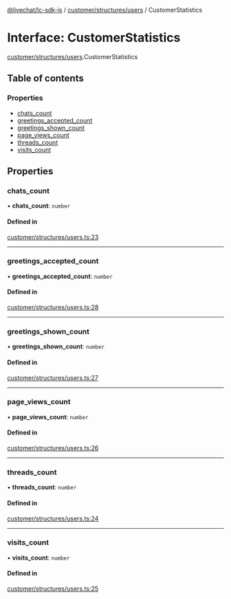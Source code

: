 [@livechat/lc-sdk-js](../README.md) / [customer/structures/users](../modules/customer_structures_users.md) / CustomerStatistics

# Interface: CustomerStatistics

[customer/structures/users](../modules/customer_structures_users.md).CustomerStatistics

## Table of contents

### Properties

- [chats\_count](customer_structures_users.CustomerStatistics.md#chats_count)
- [greetings\_accepted\_count](customer_structures_users.CustomerStatistics.md#greetings_accepted_count)
- [greetings\_shown\_count](customer_structures_users.CustomerStatistics.md#greetings_shown_count)
- [page\_views\_count](customer_structures_users.CustomerStatistics.md#page_views_count)
- [threads\_count](customer_structures_users.CustomerStatistics.md#threads_count)
- [visits\_count](customer_structures_users.CustomerStatistics.md#visits_count)

## Properties

### chats\_count

• **chats\_count**: `number`

#### Defined in

[customer/structures/users.ts:23](https://github.com/livechat/lc-sdk-js/blob/5f5afdd/src/customer/structures/users.ts#L23)

___

### greetings\_accepted\_count

• **greetings\_accepted\_count**: `number`

#### Defined in

[customer/structures/users.ts:28](https://github.com/livechat/lc-sdk-js/blob/5f5afdd/src/customer/structures/users.ts#L28)

___

### greetings\_shown\_count

• **greetings\_shown\_count**: `number`

#### Defined in

[customer/structures/users.ts:27](https://github.com/livechat/lc-sdk-js/blob/5f5afdd/src/customer/structures/users.ts#L27)

___

### page\_views\_count

• **page\_views\_count**: `number`

#### Defined in

[customer/structures/users.ts:26](https://github.com/livechat/lc-sdk-js/blob/5f5afdd/src/customer/structures/users.ts#L26)

___

### threads\_count

• **threads\_count**: `number`

#### Defined in

[customer/structures/users.ts:24](https://github.com/livechat/lc-sdk-js/blob/5f5afdd/src/customer/structures/users.ts#L24)

___

### visits\_count

• **visits\_count**: `number`

#### Defined in

[customer/structures/users.ts:25](https://github.com/livechat/lc-sdk-js/blob/5f5afdd/src/customer/structures/users.ts#L25)
